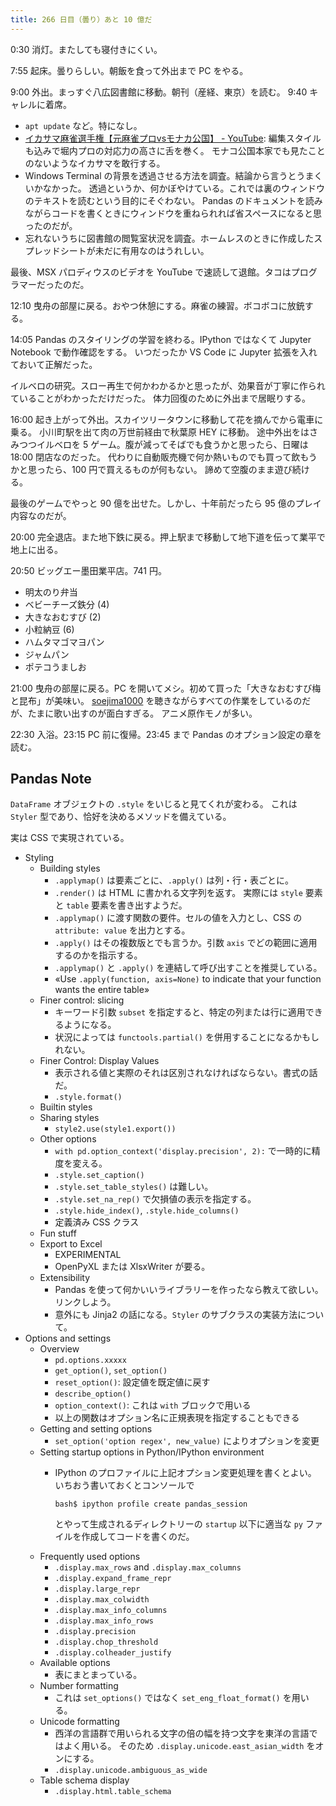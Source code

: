 ```yaml
---
title: 266 日目（曇り）あと 10 億だ
---
```


0:30 消灯。またしても寝付きにくい。

7:55 起床。曇りらしい。朝飯を食って外出まで PC をやる。

9:00 外出。まっすぐ八広図書館に移動。朝刊（産経、東京）を読む。
9:40 キャレルに着席。

* `apt update` など。特になし。
* [イカサマ麻雀選手権【元麻雀プロvsモナカ公国】 - YouTube](https://www.youtube.com/watch?v=jbeS6B03rBo):
  編集スタイルも込みで堀内プロの対応力の高さに舌を巻く。
  モナコ公国本家でも見たことのないようなイカサマを敢行する。
* Windows Terminal の背景を透過させる方法を調査。結論から言うとうまくいかなかった。
  透過というか、何かぼやけている。これでは裏のウィンドウのテキストを読むという目的にそぐわない。
  Pandas のドキュメントを読みながらコードを書くときにウィンドウを重ねられれば省スペースになると思ったのだが。
* 忘れないうちに図書館の閲覧室状況を調査。ホームレスのときに作成したスプレッドシートが未だに有用なのはうれしい。

最後、MSX パロディウスのビデオを YouTube で速読して退館。タコはプログラマーだったのだ。

12:10 曳舟の部屋に戻る。おやつ休憩にする。麻雀の練習。ボコボコに放銃する。

14:05 Pandas のスタイリングの学習を終わる。IPython ではなくて Jupyter Notebook で動作確認をする。
いつだったか VS Code に Jupyter 拡張を入れておいて正解だった。

イルベロの研究。スロー再生で何かわかるかと思ったが、効果音が丁寧に作られていることがわかっただけだった。
体力回復のために外出まで居眠りする。

16:00 起き上がって外出。スカイツリータウンに移動して花を摘んでから電車に乗る。
小川町駅を出て肉の万世前経由で秋葉原 HEY に移動。
途中外出をはさみつつイルベロを 5 ゲーム。腹が減ってそばでも食うかと思ったら、日曜は 18:00 閉店なのだった。
代わりに自動販売機で何か熱いものでも買って飲もうかと思ったら、100 円で買えるものが何もない。
諦めて空腹のまま遊び続ける。

最後のゲームでやっと 90 億を出せた。しかし、十年前だったら 95 億のプレイ内容なのだが。

20:00 完全退店。また地下鉄に戻る。押上駅まで移動して地下道を伝って業平で地上に出る。

20:50 ビッグエー墨田業平店。741 円。

* 明太のり弁当
* ベビーチーズ鉄分 (4)
* 大きなおむすび (2)
* 小粒納豆 (6)
* ハムタマゴマヨパン
* ジャムパン
* ポテコうましお

21:00 曳舟の部屋に戻る。PC を開いてメシ。初めて買った「大きなおむすび梅と昆布」が美味い。
[soejima1000] を聴きながらすべての作業をしているのだが、たまに歌い出すのが面白すぎる。
アニメ原作モノが多い。

22:30 入浴。23:15 PC 前に復帰。23:45 まで Pandas のオプション設定の章を読む。

## Pandas Note

`DataFrame` オブジェクトの `.style` をいじると見てくれが変わる。
これは `Styler` 型であり、恰好を決めるメソッドを備えている。

実は CSS で実現されている。

* Styling
  * Building styles
    * `.applymap()` は要素ごとに、`.apply()` は列・行・表ごとに。
    * `.render()` は HTML に書かれる文字列を返す。
      実際には `style` 要素と `table` 要素を書き出すようだ。
    * `.applymap()` に渡す関数の要件。セルの値を入力とし、CSS の `attribute: value` を出力とする。
    * `.apply()` はその複数版とでも言うか。引数 `axis` でどの範囲に適用するのかを指示する。
    * `.applymap()` と `.apply()` を連結して呼び出すことを推奨している。
    * «Use `.apply(function, axis=None)` to indicate that your function wants the entire table»
  * Finer control: slicing
    * キーワード引数 `subset` を指定すると、特定の列または行に適用できるようになる。
    * 状況によっては `functools.partial()` を併用することになるかもしれない。
  * Finer Control: Display Values
    * 表示される値と実際のそれは区別されなければならない。書式の話だ。
    * `.style.format()`
  * Builtin styles
  * Sharing styles
    * `style2.use(style1.export())`
  * Other options
    * `with pd.option_context('display.precision', 2):` で一時的に精度を変える。
    * `.style.set_caption()`
    * `.style.set_table_styles()` は難しい。
    * `.style.set_na_rep()` で欠損値の表示を指定する。
    * `.style.hide_index()`, `.style.hide_columns()`
    * 定義済み CSS クラス
  * Fun stuff
  * Export to Excel
    * EXPERIMENTAL
    * OpenPyXL または XlsxWriter が要る。
  * Extensibility
    * Pandas を使って何かいいライブラリーを作ったなら教えて欲しい。リンクしよう。
    * 意外にも Jinja2 の話になる。`Styler` のサブクラスの実装方法について。
* Options and settings
  * Overview
    * `pd.options.xxxxx`
    * `get_option()`, `set_option()`
    * `reset_option()`: 設定値を既定値に戻す
    * `describe_option()`
    * `option_context()`: これは `with` ブロックで用いる
    * 以上の関数はオプション名に正規表現を指定することもできる
  * Getting and setting options
    * `set_option('option regex', new_value)` によりオプションを変更
  * Setting startup options in Python/IPython environment
    * IPython のプロファイルに上記オプション変更処理を書くとよい。
      いちおう書いておくとコンソールで

      ```console
      bash$ ipython profile create pandas_session
      ```

      とやって生成されるディレクトリーの `startup` 以下に適当な
      `py` ファイルを作成してコードを書くのだ。
  * Frequently used options
    * `.display.max_rows` and `.display.max_columns`
    * `.display.expand_frame_repr`
    * `.display.large_repr`
    * `.display.max_colwidth`
    * `.display.max_info_columns`
    * `.display.max_info_rows`
    * `.display.precision`
    * `.display.chop_threshold`
    * `.display.colheader_justify`
  * Available options
    * 表にまとまっている。
  * Number formatting
    * これは `set_options()` ではなく `set_eng_float_format()` を用いる。
  * Unicode formatting
    * 西洋の言語群で用いられる文字の倍の幅を持つ文字を東洋の言語ではよく用いる。
      そのため `.display.unicode.east_asian_width` をオンにする。
    * `.display.unicode.ambiguous_as_wide`
  * Table schema display
    * `.display.html.table_schema`

[soejima1000]: https://www.youtube.com/user/soejima1000/videos
